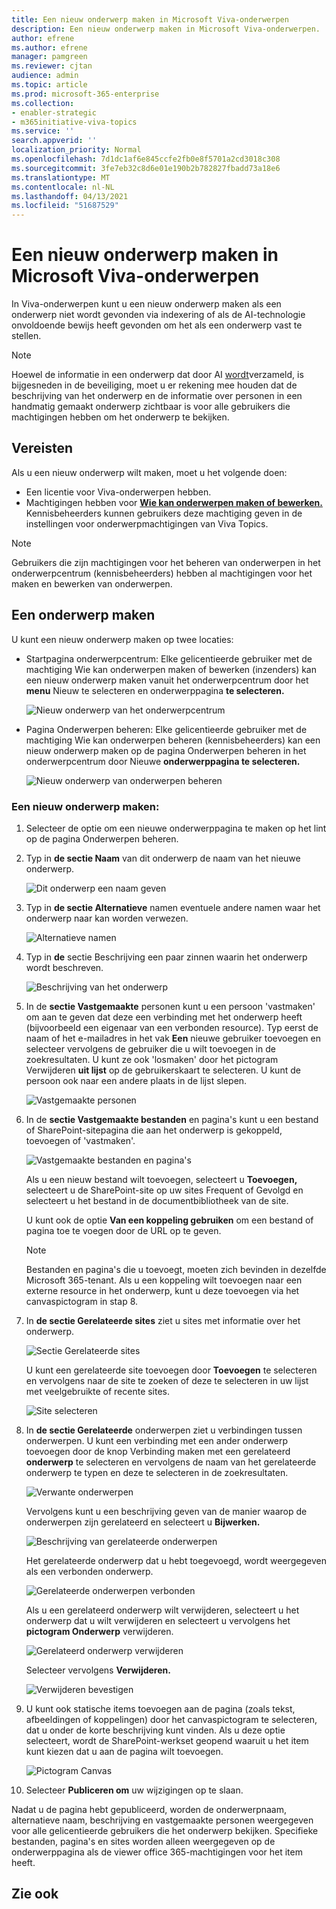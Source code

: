 ```yaml
---
title: Een nieuw onderwerp maken in Microsoft Viva-onderwerpen
description: Een nieuw onderwerp maken in Microsoft Viva-onderwerpen.
author: efrene
ms.author: efrene
manager: pamgreen
ms.reviewer: cjtan
audience: admin
ms.topic: article
ms.prod: microsoft-365-enterprise
ms.collection:
- enabler-strategic
- m365initiative-viva-topics
ms.service: ''
search.appverid: ''
localization_priority: Normal
ms.openlocfilehash: 7d1dc1af6e845ccfe2fb0e8f5701a2cd3018c308
ms.sourcegitcommit: 3fe7eb32c8d6e01e190b2b782827fbadd73a18e6
ms.translationtype: MT
ms.contentlocale: nl-NL
ms.lasthandoff: 04/13/2021
ms.locfileid: "51687529"
---
```

# <a name="create-a-new-topic-in-microsoft-viva-topics"></a>Een nieuw onderwerp maken in Microsoft Viva-onderwerpen

In Viva-onderwerpen kunt u een nieuw onderwerp maken als een onderwerp niet wordt gevonden via indexering of als de AI-technologie onvoldoende bewijs heeft gevonden om het als een onderwerp vast te stellen.

> [!Note] 
> Hoewel de informatie in een onderwerp dat door AI [wordt](topic-experiences-security-trimming.md)verzameld, is bijgesneden in de beveiliging, moet u er rekening mee houden dat de beschrijving van het onderwerp en de informatie over personen in een handmatig gemaakt onderwerp zichtbaar is voor alle gebruikers die machtigingen hebben om het onderwerp te bekijken. 


## <a name="requirements"></a>Vereisten

Als u een nieuw onderwerp wilt maken, moet u het volgende doen:
- Een licentie voor Viva-onderwerpen hebben.
- Machtigingen hebben voor [**Wie kan onderwerpen maken of bewerken.**](./topic-experiences-user-permissions.md) Kennisbeheerders kunnen gebruikers deze machtiging geven in de instellingen voor onderwerpmachtigingen van Viva Topics. 

> [!Note] 
> Gebruikers die zijn machtigingen voor het beheren van onderwerpen in het onderwerpcentrum (kennisbeheerders) hebben al machtigingen voor het maken en bewerken van onderwerpen.

## <a name="to-create-a-topic"></a>Een onderwerp maken

U kunt een nieuw onderwerp maken op twee locaties:

- Startpagina onderwerpcentrum: Elke gelicentieerde gebruiker met de machtiging Wie kan onderwerpen maken of bewerken (inzenders) kan een nieuw onderwerp maken vanuit het onderwerpcentrum door het **menu** Nieuw te selecteren en onderwerppagina **te selecteren.**  

    ![Nieuw onderwerp van het onderwerpcentrum](../media/knowledge-management/new-topic.png)  

- Pagina Onderwerpen beheren: Elke  gelicentieerde gebruiker met de machtiging Wie kan onderwerpen beheren (kennisbeheerders) kan een nieuw onderwerp maken op de pagina Onderwerpen beheren in het onderwerpcentrum door Nieuwe **onderwerppagina te selecteren.** 

    ![Nieuw onderwerp van onderwerpen beheren](../media/knowledge-management/new-topic-topic-center.png)  

### <a name="to-create-a-new-topic"></a>Een nieuw onderwerp maken:

1. Selecteer de optie om een nieuwe onderwerppagina te maken op het lint op de pagina Onderwerpen beheren.

2.  Typ in **de sectie Naam** van dit onderwerp de naam van het nieuwe onderwerp.

    ![Dit onderwerp een naam geven](../media/knowledge-management/k-new-topic-page.png)  

3. Typ in **de sectie Alternatieve** namen eventuele andere namen waar het onderwerp naar kan worden verwezen. 

    ![Alternatieve namen](../media/knowledge-management/alt-names.png)  

4. Typ in **de** sectie Beschrijving een paar zinnen waarin het onderwerp wordt beschreven. 

    ![Beschrijving van het onderwerp](../media/knowledge-management/description.png)

4. In de **sectie Vastgemaakte** personen kunt u een persoon 'vastmaken' om aan te geven dat deze een verbinding met het onderwerp heeft (bijvoorbeeld een eigenaar van een verbonden resource). Typ eerst de naam of het e-mailadres in het vak **Een** nieuwe gebruiker toevoegen en selecteer vervolgens de gebruiker die u wilt toevoegen in de zoekresultaten. U kunt ze ook 'losmaken' door het pictogram Verwijderen **uit lijst** op de gebruikerskaart te selecteren. U kunt de persoon ook naar een andere plaats in de lijst slepen.
 
    ![Vastgemaakte personen](../media/knowledge-management/pinned-people.png)

5. In de **sectie Vastgemaakte bestanden** en pagina's kunt u een bestand of SharePoint-sitepagina die aan het onderwerp is gekoppeld, toevoegen of 'vastmaken'.

   ![Vastgemaakte bestanden en pagina's](../media/knowledge-management/pinned-files-and-pages.png)
 
    Als u een nieuw bestand wilt toevoegen, selecteert u **Toevoegen,** selecteert u de SharePoint-site op uw sites Frequent of Gevolgd en selecteert u het bestand in de documentbibliotheek van de site.

    U kunt ook de optie **Van een koppeling gebruiken** om een bestand of pagina toe te voegen door de URL op te geven. 

    > [!Note] 
    > Bestanden en pagina's die u toevoegt, moeten zich bevinden in dezelfde Microsoft 365-tenant. Als u een koppeling wilt toevoegen naar een externe resource in het onderwerp, kunt u deze toevoegen via het canvaspictogram in stap 8.


6.  In **de sectie Gerelateerde sites** ziet u sites met informatie over het onderwerp. 

    ![Sectie Gerelateerde sites](../media/knowledge-management/related-sites.png)

    U kunt een gerelateerde site toevoegen door **Toevoegen** te selecteren en vervolgens naar de site te zoeken of deze te selecteren in uw lijst met veelgebruikte of recente sites.
    
    ![Site selecteren](../media/knowledge-management/sites.png)

7. In **de sectie Gerelateerde** onderwerpen ziet u verbindingen tussen onderwerpen. U kunt een verbinding met een ander onderwerp toevoegen door de knop Verbinding maken met een gerelateerd **onderwerp** te selecteren en vervolgens de naam van het gerelateerde onderwerp te typen en deze te selecteren in de zoekresultaten. 

   ![Verwante onderwerpen](../media/knowledge-management/related-topic.png)  

    Vervolgens kunt u een beschrijving geven van de manier waarop de onderwerpen zijn gerelateerd en selecteert u **Bijwerken.**

   ![Beschrijving van gerelateerde onderwerpen](../media/knowledge-management/related-topics-update.png) 

   Het gerelateerde onderwerp dat u hebt toegevoegd, wordt weergegeven als een verbonden onderwerp.

   ![Gerelateerde onderwerpen verbonden](../media/knowledge-management/related-topics-final.png) 

   Als u een gerelateerd onderwerp wilt verwijderen, selecteert u het onderwerp dat u wilt verwijderen en selecteert u vervolgens het **pictogram Onderwerp** verwijderen.
 
   ![Gerelateerd onderwerp verwijderen](../media/knowledge-management/remove-related.png)  

   Selecteer vervolgens **Verwijderen.**

   ![Verwijderen bevestigen](../media/knowledge-management/remove-related-confirm.png) 

8. U kunt ook statische items toevoegen aan de pagina (zoals tekst, afbeeldingen of koppelingen) door het canvaspictogram te selecteren, dat u onder de korte beschrijving kunt vinden. Als u deze optie selecteert, wordt de SharePoint-werkset geopend waaruit u het item kunt kiezen dat u aan de pagina wilt toevoegen.

   ![Pictogram Canvas](../media/knowledge-management/webpart-library.png) 

9. Selecteer **Publiceren om** uw wijzigingen op te slaan. 

Nadat u de pagina hebt gepubliceerd, worden de onderwerpnaam, alternatieve naam, beschrijving en vastgemaakte personen weergegeven voor alle gelicentieerde gebruikers die het onderwerp bekijken. Specifieke bestanden, pagina's en sites worden alleen weergegeven op de onderwerppagina als de viewer office 365-machtigingen voor het item heeft. 



## <a name="see-also"></a>Zie ook



